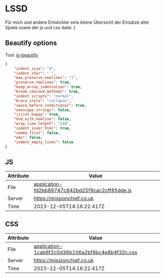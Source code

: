 # LSSD
Für mich und andere Entwickler eine kleine Übersicht der Einsätze aller Spiele sowie der js und css datei :)

<!-- automated -->
## Beautify options
Tool: [js-beautify](https://github.com/beautify-web/js-beautify)
```json
{
    "indent_size": "4",
    "indent_char": " ",
    "max_preserve_newlines": "1",
    "preserve_newlines": true,
    "keep_array_indentation": true,
    "break_chained_methods": true,
    "indent_scripts": "normal",
    "brace_style": "collapse",
    "space_before_conditional": true,
    "unescape_strings": false,
    "jslint_happy": true,
    "end_with_newline": false,
    "wrap_line_length": "110",
    "indent_inner_html": true,
    "comma_first": false,
    "e4x": false,
    "indent_empty_lines": false
}
```

## JS
| Attribute | Value |
| --------- | ----- |
| File      | [application-fd2bb89747c842bd25f9cac2cff85dde.js](https://missionchief.co.uk/assets/application-fd2bb89747c842bd25f9cac2cff85dde.js) |
| Server    | https://missionchief.co.uk |
| Time      | 2023-12-05T14:16:22.417Z |

## CSS
| Attribute | Value |
| --------- | ----- |
| File      | [application-1cab6f2c0d36b106a2bf9bc4e8b4f32c.css](https://missionchief.co.uk/assets/application-1cab6f2c0d36b106a2bf9bc4e8b4f32c.css) |
| Server    | https://missionchief.co.uk |
| Time      | 2023-12-05T14:16:22.417Z |
<!-- /automated -->
